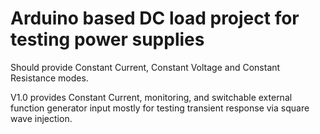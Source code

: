 # Arduino based DC load project for testing power supplies

Should provide Constant Current, Constant Voltage and Constant Resistance modes.

V1.0 provides Constant Current, monitoring, and switchable external function generator input 
mostly for testing transient response via square wave injection.
